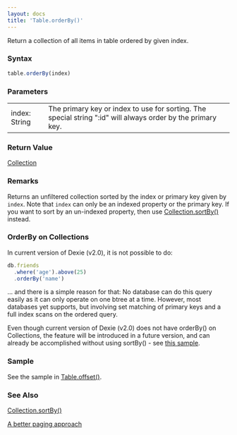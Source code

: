 ```yaml
---
layout: docs
title: 'Table.orderBy()'
---
```


Return a collection of all items in table ordered by given index.

### Syntax

```javascript
table.orderBy(index)
```

### Parameters

<table>
  <tr>
    <td>index: String</td>
    <td>The primary key or index to use for sorting. The special string ":id" will always order by the primary key.</td>
  </tr>
</table>

### Return Value

[Collection](/docs/Collection/Collection)

### Remarks

Returns an unfiltered collection sorted by the index or primary key given by `index`. Note that `index` can only be an indexed property or the primary key. If you want to sort by an un-indexed property, then use [Collection.sortBy()](/docs/Collection/Collection.sortBy()) instead.

### OrderBy on Collections
In current version of Dexie (v2.0), it is not possible to do:

```javascript
db.friends
  .where('age').above(25)
  .orderBy('name')
```
... and there is a simple reason for that: No database can do this query easily as it can only operate on one btree at a time. However, most databases yet supports, but involving set matching of primary keys and a full index scans on the ordered query.

Even though current version of Dexie (v2.0) does not have orderBy() on Collections, the feature will be introduced in a future version, and can already be accomplished without using sortBy() - see [this sample](http://dexie.org/docs/Collection/Collection.offset()#paged-or-queries).

### Sample

See the sample in [Table.offset()](/docs/Table/Table.offset()).

### See Also

[Collection.sortBy()](/docs/Collection/Collection.sortBy())

[A better paging approach](http://dexie.org/docs/Collection/Collection.offset()#a-better-paging-approach)


